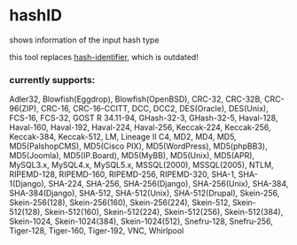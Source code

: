 hashID
======

shows information of the input hash type

this tool replaces [hash-identifier](http://code.google.com/p/hash-identifier/), which is outdated!


### currently supports:

Adler32, Blowfish(Eggdrop), Blowfish(OpenBSD), CRC-32, CRC-32B, CRC-96(ZIP), CRC-16, CRC-16-CCITT, DCC, DCC2, DES(Oracle),
DES(Unix), FCS-16, FCS-32, GOST R 34.11-94, GHash-32-3, GHash-32-5, Haval-128, Haval-160, Haval-192, Haval-224, Haval-256,
Keccak-224, Keccak-256, Keccak-384, Keccak-512, LM, Lineage II C4, MD2, MD4, MD5, MD5(PalshopCMS), MD5(Cisco PIX),
MD5(WordPress), MD5(phpBB3), MD5(Joomla), MD5(IP.Board), MD5(MyBB), MD5(Unix), MD5(APR), MySQL3.x, MySQL4.x, MySQL5.x,
MSSQL(2000), MSSQL(2005), NTLM, RIPEMD-128, RIPEMD-160, RIPEMD-256, RIPEMD-320, SHA-1, SHA-1(Django), SHA-224, SHA-256,
SHA-256(Django), SHA-256(Unix), SHA-384, SHA-384(Django), SHA-512, SHA-512(Unix), SHA-512(Drupal), Skein-256, Skein-256(128),
Skein-256(160), Skein-256(224), Skein-512, Skein-512(128), Skein-512(160), Skein-512(224), Skein-512(256), Skein-512(384),
Skein-1024, Skein-1024(384), Skein-1024(512), Snefru-128, Snefru-256, Tiger-128, Tiger-160, Tiger-192, VNC, Whirlpool
